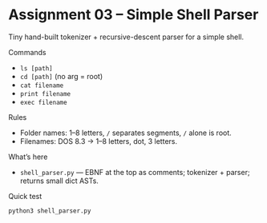 # Assignment 03 – Simple Shell Parser

Tiny hand-built tokenizer + recursive-descent parser for a simple shell.

Commands
- `ls [path]`
- `cd [path]` (no arg = root)
- `cat filename`
- `print filename`
- `exec filename`

Rules
- Folder names: 1–8 letters, `/` separates segments, `/` alone is root.
- Filenames: DOS 8.3 → 1–8 letters, dot, 3 letters.

What’s here
- `shell_parser.py` — EBNF at the top as comments; tokenizer + parser; returns small dict ASTs.

Quick test
```bash
python3 shell_parser.py

